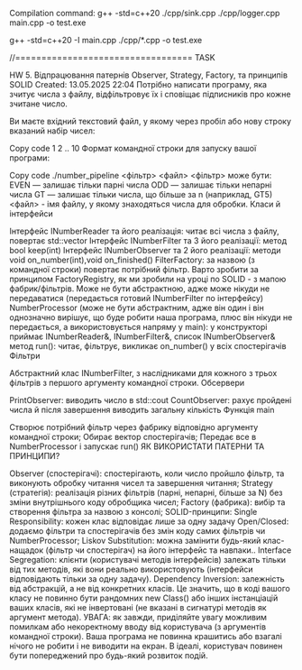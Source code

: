 Compilation command:
g++ -std=c++20 ./cpp/sink.cpp ./cpp/logger.cpp main.cpp -o test.exe

g++ -std=c++20 -I main.cpp ./cpp/*.cpp -o test.exe

//==================================
TASK

HW 5. Відпрацювання патернів Observer, Strategy, Factory, та принципів SOLID
Created: 13.05.2025 22:04
Потрібно написати програму, яка зчитує числа з файлу, відфільтровує їх і сповіщає підписників про кожне зчитане число.

Ви маєте вхідний текстовий файл, у якому через пробіл або нову строку вказаний набір чисел:

Copy code
1
2
..
10
Формат командної строки для запуску вашої програми:

Copy code
./number_pipeline <фільтр> <файл>
<фільтр> може бути:
EVEN — залишає тільки парні числа
ODD — залишає тільки непарні числа
GT<n> — залишає тільки числа, що більше за n (наприклад, GT5)
<файл> - імя файлу, у якому знаходяться числа для обробки.
Класи й інтерфейси

Інтерфейс INumberReader та його реалізація: читає всі числа з файлу, повертає std::vector<int>
Інтерфейс INumberFilter та 3 його реалізації: метод bool keep(int)
Інтерфейс INumberObserver та 2 його реалізації: методи void on_number(int),void on_finished()
FilterFactory: за назвою (з командної строки) повертає потрібний фільтр. Варто зробити за принципом FactoryRegistry, як ми зробили на уроці по SOLID - з мапою фабрик/фільтрів. Може не бути абстрактною, адже може нікуди не передаватися (передається готовий INumberFilter по інтерфейсу)
NumberProcessor (може не бути абстрактним, адже він один і він однозначно вирішує, що буде робити наша програма, плюс він нікуди не передається, а використовується напряму у main):
у конструкторі приймає INumberReader&, INumberFilter&, список INumberObserver&
метод run(): читає, фільтрує, викликає on_number() у всіх спостерігачів
Фільтри

Абстрактний клас INumberFilter, з наслідниками для кожного з трьох фільтрів з першого аргументу командної строки.
Обсервери

PrintObserver: виводить число в std::cout
CountObserver: рахує пройдені числа й після завершення виводить загальну кількість
Функція main

Створює потрібний фільтр через фабрику відповідно аргументу командної строки;
Обирає вектор спостерігачів;
Передає все в NumberProcessor і запускає run()
ЯК ВИКОРИСТАТИ ПАТЕРНИ ТА ПРИНЦИПИ?

Observer (спостерігачі): спостерігають, коли число пройшло фільтр, та виконують обробку читання чисел та завершення читання;
Strategy (стратегія): реалізація різних фільтрів (парні, непарні, більше за N) без зміни внутрішнього коду обробщика чисел;
Factory (фабрика): вибір та створення фільтра за назвою з консолі;
SOLID-принципи:
Single Responsibility: кожен клас відповідає лише за одну задачу
Open/Closed: додаємо фільтри та спостерігачів без змін коду самих фільтрів чи NumberProcessor;
Liskov Substitution: можна замінити будь-який клас-нащадок (фільтр чи спостерігач) на його інтерфейс та навпаки..
Interface Segregation: клієнти (користувачі методів інтерфейсів) залежать тільки від тих методів, які вони реально використовують (інтерфейси відповідають тільки за одну задачу).
Dependency Inversion: залежність від абстракцій, а не від конкретних класів. Це значить, що в коді вашого класу не повинно бути рандомних new Class() або інших інстанціацій ваших класів, які не інвертовані (не вказані в сигнатурі методів як аргумент метода).
УВАГА: як завжди, приділяйте увагу можливим помилкам або некоректному вводу від користувача (з аргументів командної строки). Ваша програма не повинна крашитись або взагалі нічого не робити і не виводити на екран. В ідеалі, користувач повинен бути попереджений про будь-який розвиток подій.
